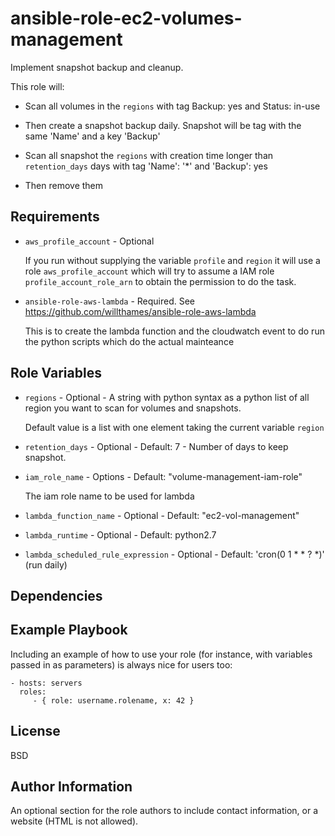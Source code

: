 ansible-role-ec2-volumes-management
=========

Implement snapshot backup and cleanup.

This role will:
- Scan all volumes in the `regions` with tag Backup: yes and Status: in-use
- Then create a snapshot backup daily. Snapshot will be tag with the same 'Name' and a key 'Backup'

- Scan all snapshot the `regions` with creation time longer than `retention_days` days with tag 'Name': '\*' and 'Backup': yes
- Then remove them


Requirements
------------

- `aws_profile_account` - Optional

  If you run without supplying the variable `profile` and `region` it will use a role
  `aws_profile_account` which will try to assume a IAM role
  `profile_account_role_arn` to obtain the permission to do the task.

- `ansible-role-aws-lambda` - Required. See https://github.com/willthames/ansible-role-aws-lambda

  This is to create the lambda function and the cloudwatch event to do run the
  python scripts which do the actual mainteance


Role Variables
--------------

- `regions` - Optional - A string with python syntax as a python list of all
  region you want to scan for volumes and snapshots.

  Default value is a list with one element taking the current variable `region`

- `retention_days` - Optional - Default: 7 - Number of days to keep snapshot.

- `iam_role_name` - Options - Default:  "volume-management-iam-role"

  The iam role name to be used for lambda

- `lambda_function_name` - Optional - Default:  "ec2-vol-management"

- `lambda_runtime` - Optional - Default: python2.7

- `lambda_scheduled_rule_expression` - Optional - Default: 'cron(0 1 * * ? *)' (run daily)


Dependencies
------------


Example Playbook
----------------

Including an example of how to use your role (for instance, with variables passed in as parameters) is always nice for users too:

    - hosts: servers
      roles:
         - { role: username.rolename, x: 42 }

License
-------

BSD

Author Information
------------------

An optional section for the role authors to include contact information, or a website (HTML is not allowed).
